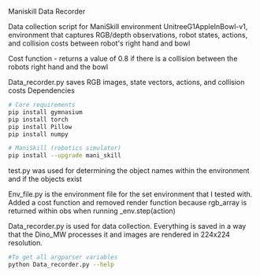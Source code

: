 Maniskill Data Recorder

Data collection script for ManiSkill environment UnitreeG1AppleInBowl-v1, environment that captures RGB/depth observations, robot states, actions, and collision costs between robot's right hand and bowl

Cost function - returns a value of 0.8 if there is a collision between the robots right hand and the bowl 

Data_recorder.py saves RGB images, state vectors, actions, and collision costs
Dependencies
```bash
# Core requirements
pip install gymnasium
pip install torch
pip install Pillow
pip install numpy

# ManiSkill (robotics simulator)
pip install --upgrade mani_skill
```


test.py was used for determining the object names within the environment and if the objects exist

Env_file.py is the environment file for the set environment that I tested with. Added a cost function and removed render function because rgb_array is returned within obs when running _env.step(action)


Data_recorder.py is used for data collection. Everything is saved in a way that the Dino_MW processes it and images are rendered in 224x224 resolution.

```bash
#To get all argparser variables
python Data_recorder.py --help
```



